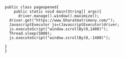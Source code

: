     public class pageopened{
    	public static void main(String[] args){
          driver.manage().window().maximize();
	  driver.get("https://www.bharatmatrimony.com/");
	  JavascriptExecutor js=(JavascriptExecutor)driver;
	  js.executeScript("window.scrollBy(0,1400)");
	  Thread.sleep(5000);
	  js.executeScript("window.scrollBy(0,-1400)");
	  
	}
	}
